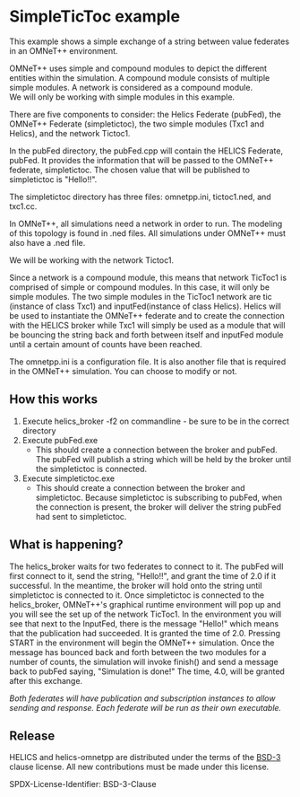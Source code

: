 # SimpleTicToc example

This example shows a simple exchange of a string between value federates in an OMNeT++ environment. 

OMNeT++ uses simple and compound modules to depict the different entities within the simulation. A compound module consists of multiple simple modules. A network is considered as a compound module.  
We will only be working with simple modules in this example. 

There are five components to consider: the Helics Federate (pubFed), the OMNeT++ Federate (simpletictoc), the two simple modules (Txc1 and Helics), and the network Tictoc1. 

In the pubFed directory, the pubFed.cpp will contain the HELICS Federate, pubFed. It provides the information that will be passed to the OMNeT++ federate, simpletictoc. The chosen value that will be published to simpletictoc is "Hello!!". 

The simpletictoc directory has three files: omnetpp.ini, tictoc1.ned, and txc1.cc. 

In OMNeT++, all simulations need a network in order to run. The modeling of this topology is found in .ned files. All simulations under OMNeT++ must also have a .ned file.  

We will be working with the network Tictoc1. 

Since a network is a compound module, this means that network TicToc1 is comprised of simple or compound modules. In this case, it will only be simple modules. The two simple modules in the TicToc1 network are tic (instance of class Txc1) and inputFed(instance of class Helics). 
Helics will be used to instantiate the OMNeT++ federate and to create the connection with the HELICS broker while Txc1 will simply be used as a module that will be bouncing the string back and forth between itself and inputFed module until a certain amount of counts have been reached. 

The omnetpp.ini is a configuration file. It is also another file that is required in the OMNeT++ simulation. You can choose to modify or not. 

## How this works

1. Execute helics_broker -f2 on commandline - be sure to be in the correct directory 
2. Execute pubFed.exe 
	- This should create a connection between the broker and pubFed. The pubFed will publish a string which will be held by the broker until the simpletictoc is connected. 
3. Execute simpletictoc.exe 
	- This should create a connection between the broker and simpletictoc. Because simpletictoc is subscribing to pubFed, when the connection is present, the broker will deliver the string pubFed had sent to simpletictoc.

## What is happening? 

The helics_broker waits for two federates to connect to it. The pubFed will first connect to it, send the string, "Hello!!", and grant the time of 2.0 if it successful. 
In the meantime, the broker will hold onto the string until simpletictoc is connected to it. 
Once simpletictoc is connected to the helics_broker, OMNeT++'s graphical runtime environment will pop up and you will see the set up of the network TicToc1. 
In the environment you will see that next to the InputFed, there is the message "Hello!" which means that the publication had succeeded. It is granted the time of 2.0. 
Pressing START in the environment will begin the OMNeT++ simulation. 
Once the message has bounced back and forth between the two modules for a number of counts, the simulation will invoke finish() and send a message back to pubFed saying, "Simulation is done!" The time, 4.0, will be granted after this exchange.


*Both federates will have publication and subscription instances to allow sending and response. Each federate will be run as their own executable.* 

## Release

HELICS and helics-omnetpp are distributed under the terms of the [BSD-3](https://github.com/GMLC-TDC/helics-omnetpp/blob/master/LICENSE) clause license. All new contributions must be made under this license.

SPDX-License-Identifier: BSD-3-Clause